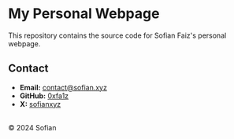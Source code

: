 # My Personal Webpage

This repository contains the source code for Sofian Faiz's personal webpage.

## Contact

- **Email:** [contact@sofian.xyz](mailto:contact@sofian.xyz)
- **GitHub:** [0xfa1z](https://github.com/0xfa1z)
- **X:** [sofianxyz](https://x.com/sofianxyz)

<br>
&copy; 2024 Sofian
